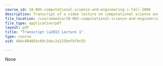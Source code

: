 ```yaml
---
course_id: 18-085-computational-science-and-engineering-i-fall-2008
description: Transcript of a video lecture on computational science and engineering.
file_location: /coursemedia/18-085-computational-science-and-engineering-i-fall-2008/48dc80405bc69c3dec2a2250efb79c55_18-085F08-L01.pdf
file_type: application/pdf
layout: pdf
title: "Transcript \u2013 Lecture 1"
type: course
uid: 48dc80405bc69c3dec2a2250efb79c55

---
```

None